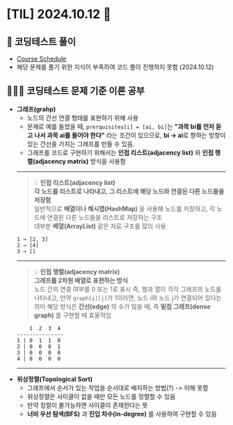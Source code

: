# [TIL] 2024.10.12 📘

## 📝 코딩테스트 풀이
- [Course Schedule](https://leetcode.com/problems/course-schedule/)  
- 해당 문제를 풀기 위한 지식이 부족하여 코드 풀이 진행하지 못함 (2024.10.12)

## 🧑🏻‍💻 코딩테스트 문제 기준 이론 공부
- **그래프(grahp)**
  - 노드의 간선 연결 형태를 표현하기 위해 사용
  - 문제로 예를 들었을 때, `prerquisites[i] = [ai, bi]`는 **"과목 bi를 먼저 듣고 나서 과목 ai를 들어야 한다"** 라는 조건이 있으므로, **bi -> ai**로 향하는 방향이 있는 간선을 가지는 그래프를 만들 수 있음.
  - 그래프를 코드로 구현하기 위해서는 **인접 리스트(adjacency list)** 와 **인접 행렬(adjacency matrix)** 방식을 사용함
  ---
  > 💡 **인접 리스트(adjacency list)**  
  > **각 노드를 리스트로 나타내고, 그 리스트에 해당 노드와 연결된 다른 노드들을 저장함**  
  > 일반적으로 **배열이나 해시맵(HashMap)** 을 사용해 노드를 저장하고, 각 노드에 연결된 다른 노드들을 리스트로 저장하는 구조  
  > 대부분 **배열(ArrayList)** 같은 자료 구조를 많이 사용
  ```
  1 → [2, 3]
  2 → [4]
  3 → []
  ```
  ---
  > 💡 **인접 행렬(adjacency matrix)**  
  > **그래프를 2차원 배열로 표현하는 방식**  
  > 노드 간의 연결 여부를 0 또는 1로 표시
  > 즉, 행과 열이 각각 그래프의 노드를 나타내고, 만약 `graph[i][j]`가 1이라면, 노드 i와 노드 j가 연결되어 있다는 의미
  > 해당 방식은 **간선(edge)** 의 수가 많을 때, 즉 **밀접 그래프(dense graph)** 를 구현할 때 효울적임
  ```
      1  2  3  4
  ---------------
  1 | 0  1  1  0
  2 | 0  0  0  1
  3 | 0  0  0  0
  4 | 0  0  0  0
  ```
  ---
- **위상정렬(Topological Sort)**
  - 그래프에서 순서가 있는 작업을 순서대로 배치하는 방법(?) -> 이해 못함
  - 위상정렬은 사이클이 없을 때만 모든 노드를 정렬할 수 있음
  - 만약 정렬이 불가능하면 사이클이 존재한다는 뜻
  - **너비 우선 탐색(BFS)** 과 **진입 차수(in-degree)** 를 사용하여 구현할 수 있음

